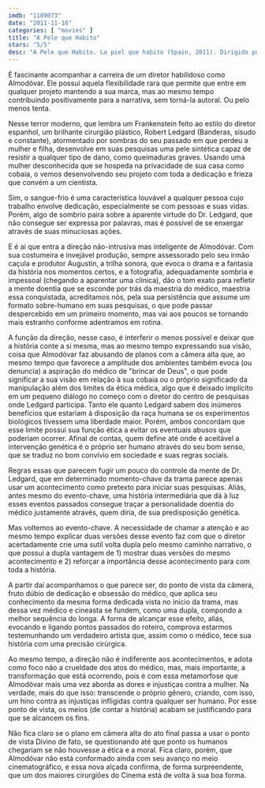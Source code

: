 ```yaml
---
imdb: "1189073"
date: "2011-11-18"
categories: [ "movies" ]
title: "A Pele que Habito"
stars: "5/5"
desc: "A Pele que Habito. La piel que habito (Spain, 2011). Dirigido por Pedro Almodóvar. Escrito por Agustín Almodóvar, Pedro Almodóvar, Thierry Jonquet. Com Antonio Banderas, Elena Anaya, Marisa Paredes, Jan Cornet, Roberto Álamo, Eduard Fernández, José Luis Gómez, Blanca Suárez, Susi Sánchez."
---
```

É fascinante acompanhar a carreira de um diretor habilidoso como Almodóvar. Ele possui aquela flexibilidade rara que permite que entre em qualquer projeto mantendo a sua marca, mas ao mesmo tempo contribuindo positivamente para a narrativa, sem torná-la autoral. Ou pelo menos tenta.

Nesse terror moderno, que lembra um Frankenstein feito ao estilo do diretor espanhol, um brilhante cirurgião plástico, Robert Ledgard (Banderas, sisudo e constante), atormentado por sombras do seu passado em que perdeu a mulher e filha, desenvolve em suas pesquisas uma pele sintética capaz de resistir a qualquer tipo de dano, como queimaduras graves. Usando uma mulher desconhecida que se hospeda na privacidade de sua casa como cobaia, o vemos desenvolvendo seu projeto com toda a dedicação e frieza que convém a um cientista.

Sim, o sangue-frio é uma característica louvável a qualquer pessoa cujo trabalho envolve dedicação, especialmente se com pessoas e suas vidas. Porém, algo de sombrio paira sobre a aparente virtude do Dr. Ledgard, que não consegue ser expressa por palavras, mas é possível de se enxergar através de suas minuciosas ações.

E é aí que entra a direção não-intrusiva mas inteligente de Almodóvar. Com sua costumeira e invejável produção, sempre assessorado pelo seu irmão caçula e produtor Augustin, a trilha sonora, que evoca o drama e a fantasia da história nos momentos certos, e a fotografia, adequadamente sombria e impessoal (chegando a aparentar uma clínica), dão o tom exato para refletir a mente doentia que se esconde por trás da maestria do médico, maestria essa conquistada, acreditamos nós, pela sua persistência que assume um formato sobre-humano em suas pesquisas, o que pode passar despercebido em um primeiro momento, mas vai aos poucos se tornando mais estranho conforme adentramos em rotina.

A função da direção, nesse caso, é interferir o menos possível e deixar que a história conte a si mesma, mas ao mesmo tempo expressando sua visão, coisa que Almodóvar faz abusando de planos com a câmera alta que, ao mesmo tempo que favorece a amplitude dos ambientes também evoca (ou denuncia) a aspiração do médico de "brincar de Deus", o que pode significar a sua visão em relação à sua cobaia ou o próprio significado da manipulação além dos limites da ética médica, algo que é deixado implícito em um pequeno diálogo no começo com o diretor do centro de pesquisas onde Ledgard participa. Tanto ele quanto Ledgard sabem dos inúmeros benefícios que estariam à disposição da raça humana se os experimentos biológicos tivessem uma liberdade maior. Porém, ambos concordam que esse limite possui sua função ética a evitar os eventuais abusos que poderiam ocorrer. Afinal de contas, quem define até onde é aceitável a intervenção genética é o próprio ser humano através do seu bom senso, que se traduz no bom convívio em sociedade e suas regras sociais.

Regras essas que parecem fugir um pouco do controle da mente de Dr. Ledgard, que em determinado momento-chave da trama parece apenas usar um acontecimento como pretexto para iniciar suas pesquisas. Aliás, antes mesmo do evento-chave, uma história intermediária que dá à luz esses eventos passados consegue traçar a personalidade doentia do médico justamente através, quem diria, de sua predisposição genética.

Mas voltemos ao evento-chave. A necessidade de chamar a atenção e ao mesmo tempo explicar duas versões desse evento faz com que o diretor acertadamente crie uma sutil volta dupla pelo mesmo caminho narrativo, o que possui a dupla vantagem de 1) mostrar duas versões do mesmo acontecimento e 2) reforçar a importância desse acontecimento para com toda a história.

A partir daí acompanhamos o que parece ser, do ponto de vista da câmera, fruto dúbio de dedicação e obsessão do médico, que aplica seu conhecimento da mesma forma dedicada vista no início da trama, mas dessa vez médico e cineasta se fundem, como uma dupla, compondo a melhor sequência do longa. A forma de alcançar esse efeito, aliás, evocando e ligando pontos passados do roteiro, comprova estarmos testemunhando um verdadeiro artista que, assim como o médico, tece sua história com uma precisão cirúrgica.

Ao mesmo tempo, a direção não é indiferente aos acontecimentos, e adota como foco não a crueldade dos atos do médico, mas, mais importante, a transformação que está ocorrendo, pois é com essa metamorfose que Almodóvar mais uma vez aborda as dores e injustiças contra a mulher. Na verdade, mais do que isso: transcende o próprio gênero, criando, com isso, um hino contra as injustiças infligidas contra qualquer ser humano. Por esse ponto de vista, os meios (de contar a história) acabam se justificando para que se alcancem os fins.

Não fica claro se o plano em câmera alta do ato final passa a usar o ponto de vista Divino de fato, se questionando até que ponto os humanos chegariam se não houvesse a ética e a moral. Fica claro, porém, que Almodóvar não está conformado ainda com seu avanço no meio cinematográfico, e essa nova alçada confirma, de forma surpreendente, que um dos maiores cirurgiões do Cinema está de volta à sua boa forma.


